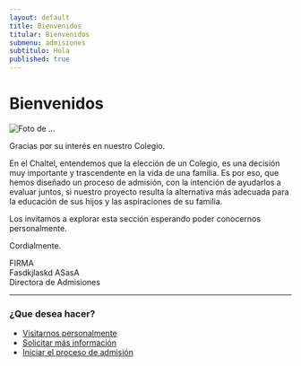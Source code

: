 ```yaml
---
layout: default
title: Bienvenidos
titular: Bienvenidos
submenu: admisiones
subtitulo: Hola
published: true
---
```


# Bienvenidos
 
![Foto de ...](http://placeimg.com/720/300/arch)

Gracias por su interés en nuestro Colegio.  

En el Chaltel, entendemos que la elección de un Colegio, es una decisión  muy importante y trascendente en la vida de una familia. Es por eso, que hemos diseñado un proceso de admisión, con la intención de  ayudarlos a evaluar juntos, si nuestro proyecto resulta la alternativa más adecuada para la educación de sus hijos y las aspiraciones de su familia. 

Los invitamos a explorar  esta sección esperando poder conocernos personalmente.

Cordialmente.

FIRMA  
Fasdkjlaskd ASasA   
Directora de Admisiones

--- 

### ¿Que desea hacer?
- [Visitarnos personalmente](/admisiones/entrevista) 
- [Solicitar más información](/admisiones/contacto)
- [Iniciar el proceso de admisión](/admisiones/proceso) 

